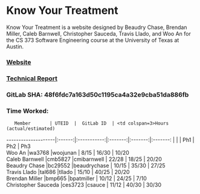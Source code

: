 # Know Your Treatment

Know Your Treatment is a website designed by Beaudry Chase, Brendan Miller, Caleb Barnwell, Christopher Sauceda, Travis Llado, and Woo An for the CS 373 Software Engineering course at the University of Texas at Austin.

### [Website](http://www.knowyourtreatment.com)

### [Technical Report](https://knowyourtreatment.gitbook.io/project)

### GitLab SHA: 48f6fdc7a163d50c1195ca4a32e9cba51da886fb

### Time Worked:

       Member       | UTEID  |  GitLab ID  | <td colspan=3>Hours (actual/estimated)
--------------------|:------:|:-----------:|:-------:|:-------:|:-------:
                    |        |             |   Ph1   |   Ph2   |   Ph3   
Woo An              |wa3768  |woojunan     |  8/15   |  16/30  |  10/20  
Caleb Barnwell      |cmb5827 |cmibarnwell  |  22/28  |  18/25  |  20/20  
Beaudry Chase       |bc29552 |beaudrychase |  10/15  |  35/30  |  27/25  
Travis Llado        |tal686  |tllado       |  15/10  |  40/25  |  20/20  
Brendan Miller      |bmp665  |bpatmiller   |  10/12  |  24/25  |   7/10  
Christopher Sauceda |ces3723 |csauce       |  11/12  |  40/30  |  30/30  
